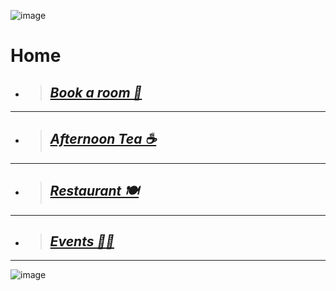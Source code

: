![image](https://github.com/Botleigh-Grange/Practice/assets/151997230/353d23b5-de75-4f6e-aca3-d2d04f431d9d)



# Home







+ > ## [***Book a room  📌***](https://www.booking.com/hotel/gb/botleigh-grange-and-spa.en-gb.html)
____
+ > ## [***Afternoon Tea ☕***](https://botleigh-grange.github.io/Afternoon-Tea/) 
____
+ > ## [***Restaurant 🍽️***](https://botleigh-grange.github.io/Lunch-Dinner/)
____
+ > ## [***Events 🎉📅***](https://botleigh-grange.github.io/Upcoming-events/) 
_____

![image](https://github.com/Botleigh-Grange/Practice/assets/151997230/62ce2512-aa20-4861-a190-a41b4c174a7e)


